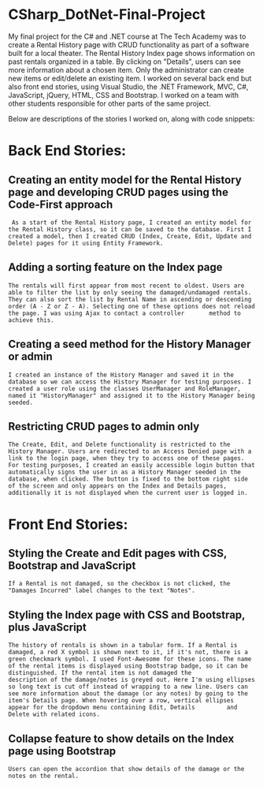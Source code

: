 # CSharp_DotNet-Final-Project
My final project for the C# and .NET course at The Tech Academy was to create a Rental History page with CRUD functionality as part of a software built for a local theater. The Rental History Index page shows information on past rentals organized in a table. By clicking on "Details", users can see more information about a chosen item. Only the administrator can create new items or edit/delete an existing item. I worked on several back end but also front end stories, using Visual Studio, the .NET Framework, MVC, C#, JavaScript, jQuery, HTML, CSS and Bootstrap. I worked on a team with other students responsible for other parts of the same project.

Below are descriptions of the stories I worked on, along with code snippets:

# Back End Stories:

## Creating an entity model for the Rental History page and developing CRUD pages using the Code-First approach
     
     As a start of the Rental History page, I created an entity model for the Rental History class, so it can be saved to the database. First I created a model, then I created CRUD (Index, Create, Edit, Update and Delete) pages for it using Entity Framework.

## Adding a sorting feature on the Index page

    The rentals will first appear from most recent to oldest. Users are able to filter the list by only seeing the damaged/undamaged rentals. They can also sort the list by Rental Name in ascending or descending order (A - Z or Z - A). Selecting one of these options does not reload the page. I was using Ajax to contact a controller       method to achieve this.
    
## Creating a seed method for the History Manager or admin

    I created an instance of the History Manager and saved it in the database so we can access the History Manager for testing purposes. I created a user role using the classes UserManager and RoleManager, named it "HistoryManager" and assigned it to the History Manager being seeded.

## Restricting CRUD pages to admin only

    The Create, Edit, and Delete functionality is restricted to the History Manager. Users are redirected to an Access Denied page with a link to the login page, when they try to access one of these pages. For testing purposes, I created an easily accessible login button that automatically signs the user in as a History Manager seeded in the database, when clicked. The button is fixed to the bottom right side of the screen and only appears on the Index and Details pages, additionally it is not displayed when the current user is logged in.


# Front End Stories:

## Styling the Create and Edit pages with CSS, Bootstrap and JavaScript
  
    If a Rental is not damaged, so the checkbox is not clicked, the "Damages Incurred" label changes to the text "Notes".

## Styling the Index page with CSS and Bootstrap, plus JavaScript

    The history of rentals is shown in a tabular form. If a Rental is damaged, a red X symbol is shown next to it, if it's not, there is a green checkmark symbol. I used Font-Awesome for these icons. The name of the rental items is displayed using Bootstrap badge, so it can be distinguished. If the rental item is not damaged the          description of the damage/notes is greyed out. Here I'm using ellipses so long text is cut off instead of wrapping to a new line. Users can see more information about the damage (or any notes) by going to the item's Details page. When hovering over a row, vertical ellipses appear for the dropdown menu containing Edit, Details         and Delete with related icons.

## Collapse feature to show details on the Index page using Bootstrap

    Users can open the accordion that show details of the damage or the notes on the rental.
